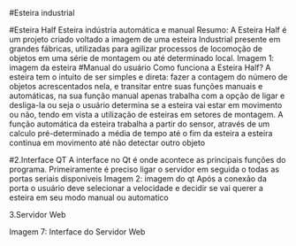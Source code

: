#Esteira industrial
 
#Esteira Half
Esteira indústria automática e manual
Resumo: A Esteira Half é um projeto criado voltado a imagem de uma esteira Industrial presente em grandes fábricas, utilizadas para agilizar processos de locomoção de objetos em uma série de montagem ou até determinado local. 
Imagem 1: imagem da esteira
#Manual do usuário
Como funciona a Esteira Half?
A esteira tem o intuito de ser simples e direta: fazer a contagem do número de objetos acrescentados nela, e transitar entre suas funções manuais e automáticas, na sua função manual apenas trabalha com a opção de ligar e desliga-la ou seja o usuário determina se a esteira vai estar em movimento ou não, tendo em vista a utilização de esteiras em setores de montagem.
A função automática da esteira trabalha a partir do sensor, através de um calculo pré-determinado a média de tempo até o fim da esteira a esteira continua em movimento até não detectar outro objeto

#2.Interface QT
A interface no Qt é onde acontece as principais funções do programa. Primeiramente é preciso ligar o servidor em seguida o todas as portas seriais disponiveis 
Imagem 2: imagem do qt
Após a conexão da porta o usuário deve selecionar a velocidade e decidir se vai querer a esteira em seu modo manual ou automatico   

3.Servidor Web
 
Imagem 7: Interface do Servidor Web
